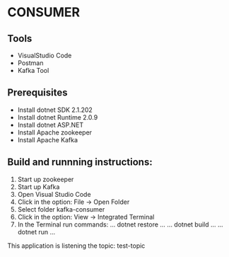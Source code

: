 # CONSUMER
## Tools
* VisualStudio Code
* Postman
* Kafka Tool

## Prerequisites
* Install dotnet SDK 2.1.202
* Install dotnet Runtime 2.0.9
* Install dotnet ASP.NET
* Install Apache zookeeper
* Install Apache Kafka

## Build and runnning instructions:
1) Start up zookeeper
2) Start up Kafka
3) Open Visual Studio Code
4) Click in the option: File -> Open Folder 
5) Select folder kafka-consumer
6) Click in the option: View -> Integrated Terminal
7) In the Terminal run commands: 
...
dotnet restore
...
...
dotnet build
...
...
dotnet run
...

This application is listening the topic: test-topic
